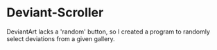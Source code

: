 # Deviant-Scroller
DeviantArt lacks a 'random' button, so I created a program to randomly select deviations from a given gallery.
